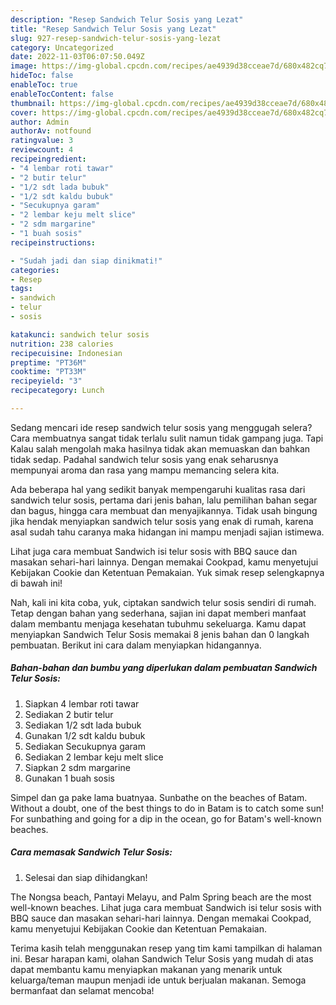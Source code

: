 ```yaml
---
description: "Resep Sandwich Telur Sosis yang Lezat"
title: "Resep Sandwich Telur Sosis yang Lezat"
slug: 927-resep-sandwich-telur-sosis-yang-lezat
category: Uncategorized
date: 2022-11-03T06:07:50.049Z
image: https://img-global.cpcdn.com/recipes/ae4939d38cceae7d/680x482cq70/sandwich-telur-sosis-foto-resep-utama.jpg
hideToc: false
enableToc: true
enableTocContent: false
thumbnail: https://img-global.cpcdn.com/recipes/ae4939d38cceae7d/680x482cq70/sandwich-telur-sosis-foto-resep-utama.jpg
cover: https://img-global.cpcdn.com/recipes/ae4939d38cceae7d/680x482cq70/sandwich-telur-sosis-foto-resep-utama.jpg
author: Admin
authorAv: notfound
ratingvalue: 3
reviewcount: 4
recipeingredient:
- "4 lembar roti tawar"
- "2 butir telur"
- "1/2 sdt lada bubuk"
- "1/2 sdt kaldu bubuk"
- "Secukupnya garam"
- "2 lembar keju melt slice"
- "2 sdm margarine"
- "1 buah sosis"
recipeinstructions:

- "Sudah jadi dan siap dinikmati!"
categories:
- Resep
tags:
- sandwich
- telur
- sosis

katakunci: sandwich telur sosis 
nutrition: 238 calories
recipecuisine: Indonesian
preptime: "PT36M"
cooktime: "PT33M"
recipeyield: "3"
recipecategory: Lunch

---
```



Sedang mencari ide resep sandwich telur sosis yang menggugah selera? Cara membuatnya sangat tidak terlalu sulit namun tidak gampang juga. Tapi Kalau salah mengolah maka hasilnya tidak akan memuaskan dan bahkan tidak sedap. Padahal sandwich telur sosis yang enak seharusnya mempunyai aroma dan rasa yang mampu memancing selera kita.


Ada beberapa hal yang sedikit banyak mempengaruhi kualitas rasa dari sandwich telur sosis, pertama dari jenis bahan, lalu pemilihan bahan segar dan bagus, hingga cara membuat dan menyajikannya. Tidak usah bingung jika hendak menyiapkan sandwich telur sosis yang enak di rumah, karena asal sudah tahu caranya maka hidangan ini mampu menjadi sajian istimewa.

Lihat juga cara membuat Sandwich isi telur sosis with BBQ sauce dan masakan sehari-hari lainnya. Dengan memakai Cookpad, kamu menyetujui Kebijakan Cookie dan Ketentuan Pemakaian. Yuk simak resep selengkapnya di bawah ini!


Nah, kali ini kita coba, yuk, ciptakan sandwich telur sosis sendiri di rumah. Tetap dengan bahan yang sederhana, sajian ini dapat memberi manfaat dalam membantu menjaga kesehatan tubuhmu sekeluarga. Kamu dapat menyiapkan Sandwich Telur Sosis memakai 8 jenis bahan dan 0 langkah pembuatan. Berikut ini cara dalam menyiapkan hidangannya.

<!--inarticleads1-->

##### Bahan-bahan dan bumbu yang diperlukan dalam pembuatan Sandwich Telur Sosis:

1. Siapkan 4 lembar roti tawar
1. Sediakan 2 butir telur
1. Sediakan 1/2 sdt lada bubuk
1. Gunakan 1/2 sdt kaldu bubuk
1. Sediakan Secukupnya garam
1. Sediakan 2 lembar keju melt slice
1. Siapkan 2 sdm margarine
1. Gunakan 1 buah sosis


Simpel dan ga pake lama buatnyaa. Sunbathe on the beaches of Batam. Without a doubt, one of the best things to do in Batam is to catch some sun! For sunbathing and going for a dip in the ocean, go for Batam&#39;s well-known beaches. 

<!--inarticleads2-->

##### Cara memasak Sandwich Telur Sosis:


1. Selesai dan siap dihidangkan!

The Nongsa beach, Pantayi Melayu, and Palm Spring beach are the most well-known beaches. Lihat juga cara membuat Sandwich isi telur sosis with BBQ sauce dan masakan sehari-hari lainnya. Dengan memakai Cookpad, kamu menyetujui Kebijakan Cookie dan Ketentuan Pemakaian. 

Terima kasih telah menggunakan resep yang tim kami tampilkan di halaman ini. Besar harapan kami, olahan Sandwich Telur Sosis yang mudah di atas dapat membantu kamu menyiapkan makanan yang menarik untuk keluarga/teman maupun menjadi ide untuk berjualan makanan. Semoga bermanfaat dan selamat mencoba!
